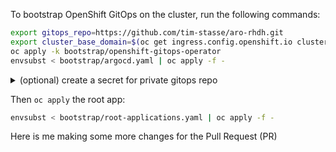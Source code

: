 To bootstrap OpenShift GitOps on the cluster, run the following commands:

```sh
export gitops_repo=https://github.com/tim-stasse/aro-rhdh.git
export cluster_base_domain=$(oc get ingress.config.openshift.io cluster --template={{.spec.domain}} | sed -e "s/^apps.//")
oc apply -k bootstrap/openshift-gitops-operator
envsubst < bootstrap/argocd.yaml | oc apply -f -
```

<details>
<summary>(optional) create a secret for private gitops repo</summary>

Create a file named `gitops-repository-secret.yaml` inside the `secrets` folder

```sh
mkdir secrets
touch secrets/gitops-repository-secret.yaml
```

Use an example secret from: https://argo-cd.readthedocs.io/en/stable/operator-manual/argocd-repositories-yaml/

Paste the contents into `gitops-repository-secret.yaml` and update it with real values, for example:

```yaml
apiVersion: v1
kind: Secret
metadata:
  name: gitops-repository
  namespace: openshift-gitops
  labels:
    argocd.argoproj.io/secret-type: repository
stringData:
  url: https://github.com/tim-stasse/aro-rhdh
  username: tim-stasse
  password: <password>
```

Then `oc apply` the secret:

```sh
oc apply -f secrets/gitops-repository-secret.yaml
```
---
</details>

Then `oc apply` the root app:

```sh
envsubst < bootstrap/root-applications.yaml | oc apply -f -
```

Here is me making some more changes for the Pull Request (PR)

